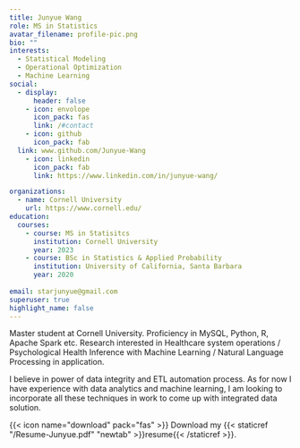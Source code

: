 ```yaml
---
title: Junyue Wang
role: MS in Statistics
avatar_filename: profile-pic.png
bio: ""
interests:
  - Statistical Modeling
  - Operational Optimization
  - Machine Learning
social:
  - display:
      header: false
    - icon: envolope
      icon_pack: fas
      link: /#contact
    - icon: github
      icon_pack: fab
  link: www.github.com/Junyue-Wang
    - icon: linkedin
      icon_pack: fab
      link: https://www.linkedin.com/in/junyue-wang/

organizations:
  - name: Cornell University
    url: https://www.cornell.edu/
education:
  courses:
    - course: MS in Statisitcs
      institution: Cornell University
      year: 2023
    - course: BSc in Statistics & Applied Probability
      institution: University of California, Santa Barbara
      year: 2020
      
email: starjunyue@gmail.com
superuser: true
highlight_name: false
---
```

Master student at Cornell University. Proficiency in MySQL, Python, R, Apache Spark etc. Research interested in Healthcare system operations / Psychological Health Inference with Machine Learning / Natural Language Processing in application. 

I believe in power of data integrity and ETL automation process. As for now I have experience with data analytics and machine learning, I am looking to incorporate all these techniques in work to come up with integrated data solution. 

{{< icon name="download" pack="fas" >}} Download my {{< staticref "/Resume-Junyue.pdf" "newtab" >}}resume{{< /staticref >}}.
